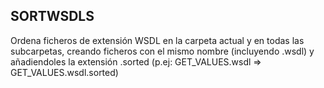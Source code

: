 ## SORTWSDLS

Ordena ficheros de extensión WSDL en la carpeta actual y en todas las subcarpetas, creando ficheros con el mismo
nombre (incluyendo .wsdl) y añadiendoles la extensión .sorted  (p.ej: GET_VALUES.wsdl => GET_VALUES.wsdl.sorted)